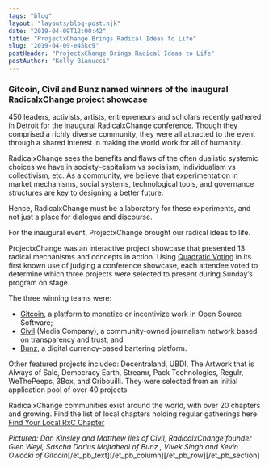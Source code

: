 ```yaml
---
tags: "blog"
layout: "layouts/blog-post.njk"
date: "2019-04-09T12:00:42"
title: "ProjectxChange Brings Radical Ideas to Life"
slug: "2019-04-09-e45kc9"
postHeader: "ProjectxChange Brings Radical Ideas to Life"
postAuthor: "Kelly Bianucci"
---
```

### Gitcoin, Civil and Bunz named winners of the inaugural RadicalxChange project showcase

450 leaders, activists, artists, entrepreneurs and scholars recently gathered in Detroit for the inaugural RadicalxChange conference. Though they comprised a richly diverse community, they were all attracted to the event through a shared interest in making the world work for all of humanity.

RadicalxChange sees the benefits and flaws of the often dualistic systemic choices we have in society–capitalism vs socialism, individualism vs collectivism, etc. As a community, we believe that experimentation in market mechanisms, social systems, technological tools, and governance structures are key to designing a better future.

Hence, RadicalxChange must be a laboratory for these experiments, and not just a place for dialogue and discourse.

For the inaugural event, ProjectxChange brought our radical ideas to life.

ProjectxChange was an interactive project showcase that presented 13 radical mechanisms and concepts in action. Using [Quadratic Voting](http://radicalmarkets.com/chapters/radical-democracy/) in its first known use of judging a conference showcase, each attendee voted to determine which three projects were selected to present during Sunday’s program on stage.

The three winning teams were:

*   [Gitcoin](https://gitcoin.co/), a platform to monetize or incentivize work in Open Source Software;
*   [Civil](https://civil.co/) (Media Company), a community-owned journalism network based on transparency and trust; and
*   [Bunz](https://bunz.com/), a digital currency-based bartering platform.

Other featured projects included: Decentraland, UBDI, The Artwork that is Always of Sale, Democracy Earth, Streamr, Pack Technologies, Regulr, WeThePeeps, 3Box, and Gribouilli. They were selected from an initial application pool of over 40 projects.

RadicalxChange communities exist around the world, with over 20 chapters and growing. Find the list of local chapters holding regular gatherings here: [Find Your Local RxC Chapter](https://forum.radicalxchange.org/t/radicalxchange-chapter-list-find-your-city-here/13)

_Pictured: Dan Kinsley and Matthew Iles of Civil, RadicalxChange founder Glen Weyl, Sascha Darius Mojtahedi of Bunz , Vivek Singh and Kevin Owocki of Gitcoin_\[/et\_pb\_text\]\[/et\_pb\_column\]\[/et\_pb\_row\]\[/et\_pb\_section\]